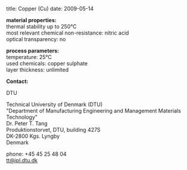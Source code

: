 title: Copper (Cu)
date: 2009-05-14  

__material properties:__  	
thermal stability up to	250°C  
most relevant chemical non-resistance:	nitric acid  
optical transparency:	no
	
__process parameters:__  	
temperature:	25°C  
used chemicals:	copper sulphate  	
layer thickness:	unlimited
<!--break-->
__Contact:__  

DTU

Technical University of Denmark (DTU)  
"Department of Manufacturing Engineering and Management
Materials Technology"  
Dr. Peter T. Tang  
Produktionstorvet, DTU, building 427S  
DK-2800 Kgs. Lyngby  
Denmark

phone: +45 45 25 48 04  
tt@ipl.dtu.dk